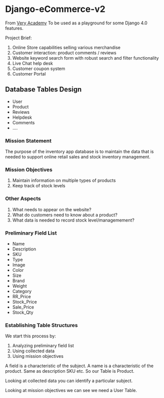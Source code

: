 # Django-eCommerce-v2
From [Very Academy](https://www.youtube.com/watch?v=EbLEyM9SyZQ&list=PLOLrQ9Pn6cay_cQkyg-WYYiJ_EKU8KWKh)
To be used as a playground for some Django 4.0 features.

Project Brief:
1. Online Store capabilities selling various merchandise
1. Customer interaction: product comments / reviews
1. Website keyword search form with robust search and filter functionality
1. Live Chat help desk
1. Customer coupon system
1. Customer Portal

## Database Tables Design
- User
- Product
- Reviews
- Helpdesk
- Comments
- ....

### Mission Statement
The purpose of the inventory app database is to maintain the data that is needed to support online retail sales and stock inventory management.

### Mission Objectives
1. Maintain information on multiple types of products
1. Keep track of stock levels

### Other Aspects
1. What needs to appear on the website?
1. What do customers need to know about a product?
1. What data is needed to record stock level/managemement?

### Preliminary Field List
- Name
- Description
- SKU
- Type
- Image
- Color
- Size
- Brand
- Weight
- Category
- RR_Price
- Stock_Price
- Sale_Price
- Stock_Qty

### Establishing Table Structures
We start this process by:
1. Analyzing preliminary field list
1. Using collected data
1. Using mission objectives

A field is a characteristic of the subject. A name is a characteristic of the product. Same as description SKU etc.
So our Table is Product.

Looking at collected data you can identify a particular subject. 

Looking at mission objectives we can see we need a User Table.

